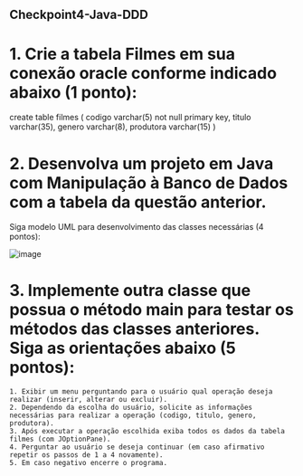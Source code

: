 ## Checkpoint4-Java-DDD

# 1. Crie a tabela Filmes em sua conexão oracle conforme indicado abaixo (1 ponto):

create table filmes (
  codigo varchar(5) not null primary key,
  titulo varchar(35),
  genero varchar(8),
  produtora varchar(15)
)

# 2. Desenvolva um projeto em Java com Manipulação à Banco de Dados com a tabela da questão anterior.
Siga modelo UML para desenvolvimento das classes necessárias (4 pontos):

![image](https://user-images.githubusercontent.com/101107763/185945818-45925b50-719c-48f8-86bc-b0a1d1b397a1.png)

# 3. Implemente outra classe que possua o método main para testar os métodos das classes anteriores. Siga as orientações abaixo (5 pontos):
    1. Exibir um menu perguntando para o usuário qual operação deseja realizar (inserir, alterar ou excluir).
    2. Dependendo da escolha do usuário, solicite as informações necessárias para realizar a operação (codigo, titulo, genero, produtora).
    3. Após executar a operação escolhida exiba todos os dados da tabela filmes (com JOptionPane).
    4. Perguntar ao usuário se deseja continuar (em caso afirmativo repetir os passos de 1 a 4 novamente).
    5. Em caso negativo encerre o programa.
